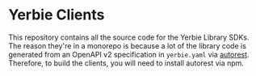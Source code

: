 # Yerbie Clients
This repository contains all the source code for the Yerbie Library SDKs. The reason they're in a monorepo is because 
a lot of the library code is generated from an OpenAPI v2 specification in `yerbie.yaml` via [autorest](https://github.com/Azure/autorest).
Therefore, to build the clients, you will need to install autorest via npm.
